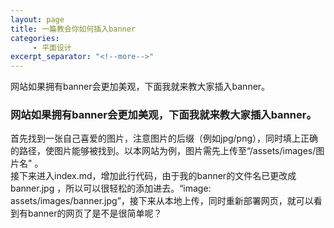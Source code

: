 ```yaml
---
layout: page
title: 一篇教会你如何插入banner
categories:
     - 平面设计
excerpt_separator: "<!--more-->"
---
```


网站如果拥有banner会更加美观，下面我就来教大家插入banner。
<!--more-->  
### 网站如果拥有banner会更加美观，下面我就来教大家插入banner。  

首先找到一张自己喜爱的图片，注意图片的后缀（例如jpg/png），同时填上正确的路径，使图片能够被找到。以本网站为例，图片需先上传至“/assets/images/图片名" 。  
接下来进入index.md，增加此行代码，由于我的banner的文件名已更改成banner.jpg ，所以可以很轻松的添加进去。“image: assets/images/banner.jpg”，接下来从本地上传，同时重新部署网页，就可以看到有banner的网页了是不是很简单呢？

